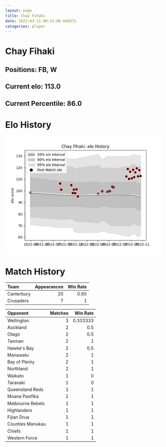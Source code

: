 ```yaml
---  
layout: page  
title: Chay Fihaki  
date: 2023-03-11 00:15:06.646372  
categories: player  
---
```

# Chay Fihaki

## Positions: FB, W

## Current elo: 113.0

## Current Percentile: 86.0

# Elo History


![elo history](history_ChayFihaki.png)
# Match History


| Team       |   Appearances |   Win Rate |
|:-----------|--------------:|-----------:|
| Canterbury |            20 |       0.65 |
| Crusaders  |             7 |       1    |

| Opponent         |   Matches |   Win Rate |
|:-----------------|----------:|-----------:|
| Wellington       |         3 |   0.333333 |
| Auckland         |         2 |   0.5      |
| Otago            |         2 |   0.5      |
| Tasman           |         2 |   1        |
| Hawke's Bay      |         2 |   0.5      |
| Manawatu         |         2 |   1        |
| Bay of Plenty    |         2 |   1        |
| Northland        |         2 |   1        |
| Waikato          |         1 |   0        |
| Taranaki         |         1 |   0        |
| Queensland Reds  |         1 |   1        |
| Moana Pasifika   |         1 |   1        |
| Melbourne Rebels |         1 |   1        |
| Highlanders      |         1 |   1        |
| Fijian Drua      |         1 |   1        |
| Counties Manukau |         1 |   1        |
| Chiefs           |         1 |   1        |
| Western Force    |         1 |   1        |